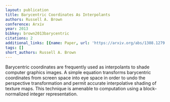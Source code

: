 ```yaml
---
layout: publication
title: Barycentric Coordinates As Interpolants
authors: Russell A. Brown
conference: Arxiv
year: 2013
bibkey: brown2013barycentric
citations: 2
additional_links: [{name: Paper, url: 'https://arxiv.org/abs/1308.1279'}]
tags: []
short_authors: Russell A. Brown
---
```

Barycentric coordinates are frequently used as interpolants to shade computer
graphics images. A simple equation transforms barycentric coordinates from
screen space into eye space in order to undo the perspective transformation and
permit accurate interpolative shading of texture maps. This technique is
amenable to computation using a block-normalized integer representation.